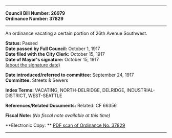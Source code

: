 * * * * *  
  
**Council Bill Number: [](#h0)[](#h2)26979**   
**Ordinance Number: 37829**  
  
* * * * *  
  
An ordinance vacating a certain portion of 26th Avenue Southwest.  
  
**Status:** Passed   
**Date passed by Full Council:** October 1, 1917   
**Date filed with the City Clerk:** October 15, 1917   
**Date of Mayor's signature:** October 15, 1917   
[(about the signature date)](/~public/approvaldate.htm)   
  
  
**Date introduced/referred to committee:** September 24, 1917   
**Committee:** Streets & Sewers   
  
**Index Terms:** VACATING, NORTH-DELRIDGE, DELRIDGE, INDUSTRIAL-DISTRICT, WEST-SEATTLE  
  
**References/Related Documents:** Related: CF 66356  
  
**Fiscal Note:** *(No fiscal note available at this time)*  
  
**Electronic Copy: ** [PDF scan of Ordinance No. 37829](/~archives/Ordinances/Ord_37829.pdf)  
  
* * * * *  

